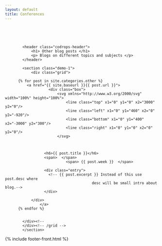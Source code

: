 ```yaml
---
layout: default
title: Conferences
---
```


<div class="container" style= "padding-top:50px;">
			<!-- Top Navigation -->

			<header class="codrops-header">
				<h1> Other blog posts </h1>
				<p> Blogs on different topics and subjects </p>
			</header>

			<section class="demo-1">
				<div class="grid">

          {% for post in site.categories.other %}
              <a href="{{ site.baseurl }}{{ post.url }}">
      					<div class="box">
      						<svg xmlns="http://www.w3.org/2000/svg" width="100%" height="100%">
      							<line class="top" x1="0" y1="0" x2="3000" y2="0"/>
      							<line class="left" x1="0" y1="460" x2="0" y2="-920"/>
      							<line class="bottom" x1="0" y1="400" x2="-3000" y2="300"/>
      							<line class="right" x1="0" y1="0" x2="0" y2="0"/>
      						</svg>



                      <h6>{{ post.title }}</h6>
                      <span>  </span>
          						<span> {{ post.week }}  </span>

                      <div class="entry">
                        <!-- {{ post.excerpt }} Instead of this use post.desc where
											desc will be small intro about blog.-->
                      </div>

                </div>
      				</a>
          {% endfor %}


			</div><!--
			</div><!-- /grid -->
			</section>
  </div>

{% include footer-front.html %}
<!--
<div class="posts">
  {% for post in site.posts %}
    <article class="post">

      <h1><a href="{{ site.baseurl }}{{ post.url }}">{{ post.title }}</a></h1>

      <div class="entry">
        {{ post.excerpt }}
      </div>

      <a href="{{ site.baseurl }}{{ post.url }}" class="read-more">Read More</a>
    </article>
  {% endfor %}
 </div> -->
